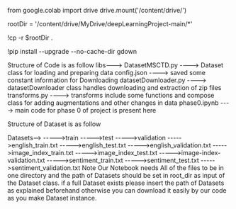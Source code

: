 from google.colab import drive
drive.mount('/content/drive/')

rootDir = '/content/drive/MyDrive/deepLearningProject-main/*'

!cp -r $rootDir .

!pip install --upgrade --no-cache-dir gdown 

Structure of Code is as follow 
libs--->
    DatasetMSCTD.py       ----> Dataset class for loading  and preparing data 
    config.json           ----> saved some constant information for Downloading
    datasetDownloader.py  ----> datasetDownloader class handles downloading and extraction of zip files
    transforms.py         ----> transforms include some functions and compose class for adding augmentations and other changes in data
phase0.ipynb              ----> main code for phase 0 of project is present here



Structure of Dataset is as follow

Datasets-->
          ----->train
          ----->test
          ----->validation
          ----->english_train.txt
          ----->english_test.txt
          ----->english_validation.txt
          ----->image_index_train.txt
          ----->image_index_test.txt
          ----->image-index-validation.txt
          ----->sentiment_train.txt
          ----->sentiment_test.txt
          ----->sentiment_validation.txt
Note
Our Notebook needs All of the files to be in one directory and the path of Datasets should be set in root_dir as input of the Dataset class.
if a full Dataset exists please insert the path of Datasets as explained beforehand otherwise you can download it easily by our code as you make Dataset instance.
